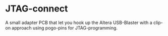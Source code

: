 # JTAG-connect
A small adapter PCB that let you hook up the Altera USB-Blaster with a clip-on approach using pogo-pins for JTAG-programming.
